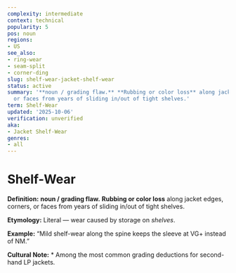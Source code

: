 ```yaml
---
complexity: intermediate
context: technical
popularity: 5
pos: noun
regions:
- US
see_also:
- ring-wear
- seam-split
- corner-ding
slug: shelf-wear-jacket-shelf-wear
status: active
summary: '**noun / grading flaw.** **Rubbing or color loss** along jacket edges, corners,
  or faces from years of sliding in/out of tight shelves.'
term: Shelf-Wear
updated: '2025-10-06'
verification: unverified
aka:
- Jacket Shelf-Wear
genres:
- all
---
```


# Shelf-Wear

**Definition:** **noun / grading flaw.** **Rubbing or color loss** along jacket edges, corners, or faces from years of sliding in/out of tight shelves.

**Etymology:** Literal — wear caused by storage on *shelves*.

**Example:** “Mild shelf-wear along the spine keeps the sleeve at VG+ instead of NM.”

**Cultural Note:** * Among the most common grading deductions for second-hand LP jackets.

